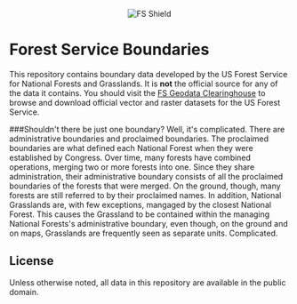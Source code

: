 <p align="center">
  <img src="http://upload.wikimedia.org/wikipedia/en/thumb/0/0d/USFS_Logo.svg/492px-USFS_Logo.svg.png" alt="FS Shield">
</p>

# Forest Service Boundaries

This repository contains boundary data developed by the US Forest Service for National Forests and Grasslands. It is **not** the official source for any of the data it contains. You should visit the [FS Geodata Clearinghouse](http://fsgeodata.fs.fed.us/vector/lsrs.php) to browse and download official vector and raster datasets for the US Forest Service.

###Shouldn't there be just one boundary? 
Well, it's complicated. There are administrative boundaries and proclaimed boundaries. The proclaimed boundaries are what defined each National Forest when they were established by Congress. Over time, many forests have combined operations, merging two or more forests into one. Since they share administration, their administrative boundary consists of all the proclaimed boundaries of the forests that were merged. On the ground, though, many forests are still referred to by their proclaimed names. In addition, National Grasslands are, with few exceptions, mangaged by the closest National Forest. This causes the Grassland to be contained within the managing National Forests's administrative boundary, even though, on the ground and on maps, Grasslands are frequently seen as separate units. Complicated.

## License

Unless otherwise noted, all data in this repository are available in the public domain.